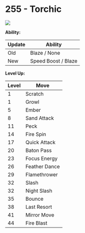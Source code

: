 # 255 - Torchic
![][255]

**Ability:**

Update | Ability
---    | ---
Old    | Blaze / None
New    | Speed Boost / Blaze

**Level Up:**

Level | Move
---   | ---
  1   | Scratch
  1   | Growl
  5   | Ember
  8   | Sand Attack
 11   | Peck
 14   | Fire Spin
 17   | Quick Attack
 20   | Baton Pass
 23   | Focus Energy
 26   | Feather Dance
 29   | Flamethrower
 32   | Slash
 32   | Night Slash
 35   | Bounce
 38   | Last Resort
 41   | Mirror Move
 44   | Fire Blast



[255]: /img/pokemon/255.png
